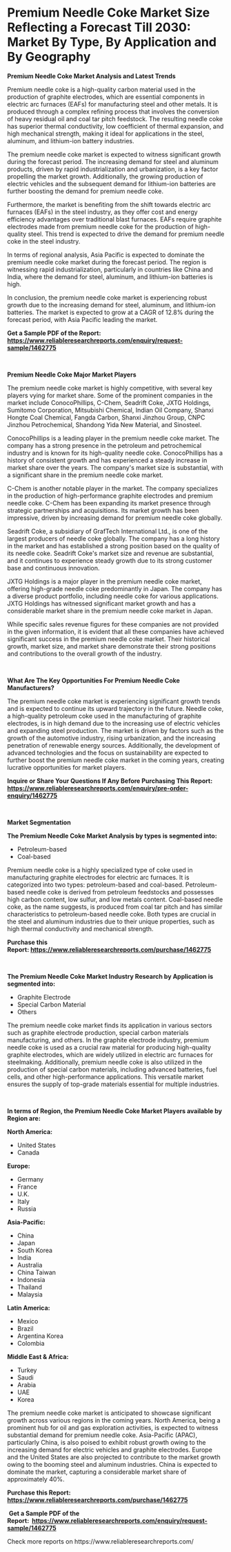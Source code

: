 <p><h1>Premium Needle Coke Market Size Reflecting a Forecast Till 2030: Market By Type, By Application and By Geography</h1></p><p><strong>Premium Needle Coke Market Analysis and Latest Trends</strong></p>
<p><p>Premium needle coke is a high-quality carbon material used in the production of graphite electrodes, which are essential components in electric arc furnaces (EAFs) for manufacturing steel and other metals. It is produced through a complex refining process that involves the conversion of heavy residual oil and coal tar pitch feedstock. The resulting needle coke has superior thermal conductivity, low coefficient of thermal expansion, and high mechanical strength, making it ideal for applications in the steel, aluminum, and lithium-ion battery industries.</p><p>The premium needle coke market is expected to witness significant growth during the forecast period. The increasing demand for steel and aluminum products, driven by rapid industrialization and urbanization, is a key factor propelling the market growth. Additionally, the growing production of electric vehicles and the subsequent demand for lithium-ion batteries are further boosting the demand for premium needle coke.</p><p>Furthermore, the market is benefiting from the shift towards electric arc furnaces (EAFs) in the steel industry, as they offer cost and energy efficiency advantages over traditional blast furnaces. EAFs require graphite electrodes made from premium needle coke for the production of high-quality steel. This trend is expected to drive the demand for premium needle coke in the steel industry.</p><p>In terms of regional analysis, Asia Pacific is expected to dominate the premium needle coke market during the forecast period. The region is witnessing rapid industrialization, particularly in countries like China and India, where the demand for steel, aluminum, and lithium-ion batteries is high.</p><p>In conclusion, the premium needle coke market is experiencing robust growth due to the increasing demand for steel, aluminum, and lithium-ion batteries. The market is expected to grow at a CAGR of 12.8% during the forecast period, with Asia Pacific leading the market.</p></p>
<p><strong>Get a Sample PDF of the Report:&nbsp; <a href="https://www.reliableresearchreports.com/enquiry/request-sample/1462775">https://www.reliableresearchreports.com/enquiry/request-sample/1462775</a></strong></p>
<p>&nbsp;</p>
<p><strong>Premium Needle Coke Major Market Players</strong></p>
<p><p>The premium needle coke market is highly competitive, with several key players vying for market share. Some of the prominent companies in the market include ConocoPhillips, C-Chem, Seadrift Coke, JXTG Holdings, Sumitomo Corporation, Mitsubishi Chemical, Indian Oil Company, Shanxi Hongte Coal Chemical, Fangda Carbon, Shanxi Jinzhou Group, CNPC Jinzhou Petrochemical, Shandong Yida New Material, and Sinosteel.</p><p>ConocoPhillips is a leading player in the premium needle coke market. The company has a strong presence in the petroleum and petrochemical industry and is known for its high-quality needle coke. ConocoPhillips has a history of consistent growth and has experienced a steady increase in market share over the years. The company's market size is substantial, with a significant share in the premium needle coke market.</p><p>C-Chem is another notable player in the market. The company specializes in the production of high-performance graphite electrodes and premium needle coke. C-Chem has been expanding its market presence through strategic partnerships and acquisitions. Its market growth has been impressive, driven by increasing demand for premium needle coke globally.</p><p>Seadrift Coke, a subsidiary of GrafTech International Ltd., is one of the largest producers of needle coke globally. The company has a long history in the market and has established a strong position based on the quality of its needle coke. Seadrift Coke's market size and revenue are substantial, and it continues to experience steady growth due to its strong customer base and continuous innovation.</p><p>JXTG Holdings is a major player in the premium needle coke market, offering high-grade needle coke predominantly in Japan. The company has a diverse product portfolio, including needle coke for various applications. JXTG Holdings has witnessed significant market growth and has a considerable market share in the premium needle coke market in Japan.</p><p>While specific sales revenue figures for these companies are not provided in the given information, it is evident that all these companies have achieved significant success in the premium needle coke market. Their historical growth, market size, and market share demonstrate their strong positions and contributions to the overall growth of the industry.</p></p>
<p>&nbsp;</p>
<p><strong>What Are The Key Opportunities For Premium Needle Coke Manufacturers?</strong></p>
<p><p>The premium needle coke market is experiencing significant growth trends and is expected to continue its upward trajectory in the future. Needle coke, a high-quality petroleum coke used in the manufacturing of graphite electrodes, is in high demand due to the increasing use of electric vehicles and expanding steel production. The market is driven by factors such as the growth of the automotive industry, rising urbanization, and the increasing penetration of renewable energy sources. Additionally, the development of advanced technologies and the focus on sustainability are expected to further boost the premium needle coke market in the coming years, creating lucrative opportunities for market players.</p></p>
<p><strong>Inquire or Share Your Questions If Any Before Purchasing This Report: <a href="https://www.reliableresearchreports.com/enquiry/pre-order-enquiry/1462775">https://www.reliableresearchreports.com/enquiry/pre-order-enquiry/1462775</a></strong></p>
<p>&nbsp;</p>
<p><strong>Market Segmentation</strong></p>
<p><strong>The Premium Needle Coke Market Analysis by types is segmented into:</strong></p>
<p><ul><li>Petroleum-based</li><li>Coal-based</li></ul></p>
<p><p>Premium needle coke is a highly specialized type of coke used in manufacturing graphite electrodes for electric arc furnaces. It is categorized into two types: petroleum-based and coal-based. Petroleum-based needle coke is derived from petroleum feedstocks and possesses high carbon content, low sulfur, and low metals content. Coal-based needle coke, as the name suggests, is produced from coal tar pitch and has similar characteristics to petroleum-based needle coke. Both types are crucial in the steel and aluminum industries due to their unique properties, such as high thermal conductivity and mechanical strength.</p></p>
<p><strong>Purchase this Report:&nbsp;<a href="https://www.reliableresearchreports.com/purchase/1462775">https://www.reliableresearchreports.com/purchase/1462775</a></strong></p>
<p>&nbsp;</p>
<p><strong>The Premium Needle Coke Market Industry Research by Application is segmented into:</strong></p>
<p><ul><li>Graphite Electrode</li><li>Special Carbon Material</li><li>Others</li></ul></p>
<p><p>The premium needle coke market finds its application in various sectors such as graphite electrode production, special carbon materials manufacturing, and others. In the graphite electrode industry, premium needle coke is used as a crucial raw material for producing high-quality graphite electrodes, which are widely utilized in electric arc furnaces for steelmaking. Additionally, premium needle coke is also utilized in the production of special carbon materials, including advanced batteries, fuel cells, and other high-performance applications. This versatile market ensures the supply of top-grade materials essential for multiple industries.</p></p>
<p>&nbsp;</p>
<p><strong>In terms of Region, the Premium Needle Coke Market Players available by Region are:</strong></p>
<p>
    <p> <strong> North America: </strong>
        <ul>
            <li>United States</li>
            <li>Canada</li>
        </ul>
        </p> 
    <p> <strong> Europe: </strong>
        <ul>
            <li>Germany</li>
            <li>France</li>
            <li>U.K.</li>
            <li>Italy</li>
            <li>Russia</li>
        </ul>
        </p> 
    <p> <strong> Asia-Pacific: </strong>
        <ul>
            <li>China</li>
            <li>Japan</li>
            <li>South Korea</li>
            <li>India</li>
            <li>Australia</li>
            <li>China Taiwan</li>
            <li>Indonesia</li>
            <li>Thailand</li>
            <li>Malaysia</li>
        </ul>
        </p> 
    <p> <strong> Latin America: </strong>
        <ul>
            <li>Mexico</li>
            <li>Brazil</li>
            <li>Argentina Korea</li>
            <li>Colombia</li>
        </ul>
        </p> 
    <p> <strong> Middle East & Africa: </strong>
        <ul>
            <li>Turkey</li>
            <li>Saudi</li>
            <li>Arabia</li>
            <li>UAE</li>
            <li>Korea</li>
        </ul>
    </p>
    </p>
<p><p>The premium needle coke market is anticipated to showcase significant growth across various regions in the coming years. North America, being a prominent hub for oil and gas exploration activities, is expected to witness substantial demand for premium needle coke. Asia-Pacific (APAC), particularly China, is also poised to exhibit robust growth owing to the increasing demand for electric vehicles and graphite electrodes. Europe and the United States are also projected to contribute to the market growth owing to the booming steel and aluminum industries. China is expected to dominate the market, capturing a considerable market share of approximately 40%.</p></p>
<p><strong>Purchase this Report: <a href="https://www.reliableresearchreports.com/purchase/1462775">https://www.reliableresearchreports.com/purchase/1462775</a></strong></p>
<p>&nbsp;<strong>Get a Sample PDF of the Report:&nbsp;&nbsp;<a href="https://www.reliableresearchreports.com/enquiry/request-sample/1462775">https://www.reliableresearchreports.com/enquiry/request-sample/1462775</a></strong></p>
<p><strong></strong></p>
<p>Check more reports on https://www.reliableresearchreports.com/</p>